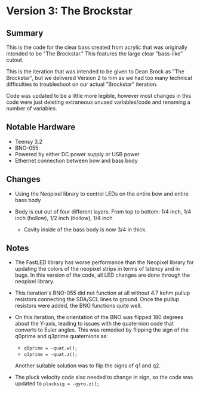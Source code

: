 # Version 3: The Brockstar

## Summary

This is the code for the clear bass created from acrylic that was originally intended to be "The Brockstar." This features the large clear "bass-like" cutout.

This is the iteration that was intended to be given to Dean Brock as "The Brockstar", but we delivered Version 2 to him as we had too many technical difficulties to troubleshoot on our actual "Brockstar" iteration.

Code was updated to be a little more legible, however most changes in this code were just deleting extraneous unused variables/code and renaming a number of variables.



## Notable Hardware

- Teensy 3.2
- BNO-055
- Powered by either DC power supply or USB power
- Ethernet connection between bow and bass body



## Changes

- Using the Neopixel library to control LEDs on the entire bow and entire bass body

- Body is cut out of four different layers. From top to bottom: 1/4 inch, 1/4 inch (hollow), 1/2 inch (hollow), 1/4 inch

  - Cavity inside of the bass body is now 3/4 in thick.

  

## Notes

- The FastLED library has worse performance than the Neopixel library for updating the colors of the neopixel strips in terms of latency and in bugs. In this version of the code, all LED changes are done through the neopixel library.

- This iteration's BNO-055 did not function at all without 4.7 kohm pullup resistors connecting the SDA/SCL lines to ground. Once the pullup resistors were added, the BNO functions quite well. 

- On this iteration, the orientation of the BNO was flipped 180 degrees about the Y-axis, leading to issues with the quaternion code that converts to Euler angles. This was remedied by flipping the sign of the q0prime and q3prime quaternions as:

  - `q0prime = -quat.w();`
  - `q3prime = -quat.z();`

  Another suitable solution was to flip the signs of q1 and q2. 

- The pluck velocity code also needed to change in sign, so the code was updated to `plucksig = -gyro.z();`




